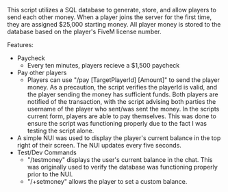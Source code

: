 This script utilizes a SQL database to generate, store, and allow players to send each other money. When a player joins the server for the first time, they are assigned $25,000 starting
money. All player money is stored to the database based on the player's FiveM license number. 

Features:
  - Paycheck
    - Every ten minutes, players recieve a $1,500 paycheck
  - Pay other players
    - Players can use "/pay [TargetPlayerId] [Amount]" to send the player money. As a precaution, the script verifies the playerId is valid, and the player sending the money has
      sufficient funds. Both players are notified of the transaction, with the script advising both parties the username of the player who sent/was sent the money. In the scripts
      current form, players are able to pay themselves. This was done to ensure the script was functioning properly due to the fact I was testing the script alone.
  - A simple NUI was used to display the player's current balance in the top right of their screen. The NUI updates every five seconds.
  - Test/Dev Commands
    - "/testmoney" displays the user's current balance in the chat. This was originally used to verify the database was functioning properly prior to the NUI.
    - "/+setmoney" allows the player to set a custom balance. 
      

